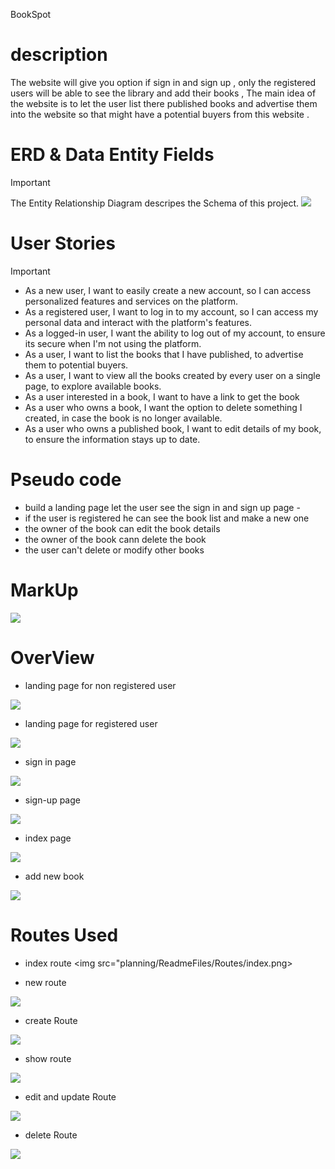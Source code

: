 <tittle>BookSpot</tittle>

# description
<p>The website will give you option if sign in and sign up , only the registered users will be able to see the library and add their books , The main idea of the website is to let the user list there published books and advertise them into the website so that might have a potential buyers from this website . </p>



# ERD & Data Entity Fields
> [!IMPORTANT]
> The Entity Relationship Diagram descripes the Schema of this project.
> <img src="planning/ERD.png">

# User Stories 
> [!IMPORTANT]
- As a new user, I want to easily create a new account, so I can access personalized features and services on the platform.
- As a registered user, I want to log in to my account, so I can access my personal data and interact with the platform's features.
- As a logged-in user, I want the ability to log out of my account, to ensure its secure when I'm not using the platform.
- As a user, I want to list the books that I have published, to advertise them to potential buyers.
- As a user, I want to view all the books created by every user on a single page, to explore available books. 
- As a user interested in a book, I want to have a link to get the book 
- As a user who owns a book, I want the option to delete something I created, in case the book is no longer available.
- As a user who owns a published book, I want to edit details of my book, to ensure the information stays up to date. 

# Pseudo code

- build a landing page let the user see the sign in and sign up page - 
-  if the user is registered he can see the book list and make a new one
- the owner of the book can edit the book details 
- the owner of the book cann delete the book
- the user can't  delete or modify other books

# MarkUp
<img src="planning/marckup.png">

# OverView
- landing page for non registered user
<img src="planning/ReadmeFiles/landing/landing-page-NR.png">

- landing page for registered user
<img src="planning/ReadmeFiles/landing/landing-page-R.png">

- sign in page 

<img src="planning/ReadmeFiles/landing/login.png">

- sign-up page 
<img src="planning/ReadmeFiles/landing/sign-up.png">


- index page 
<img src ="planning/ReadmeFiles/landing/indexx.png">

- add new book
<img src ="planning/ReadmeFiles/landing/addNew.png">



# Routes Used
- index route 
<img src="planning/ReadmeFiles/Routes/index.png>

- new route 
<img src="planning/ReadmeFiles/Routes/new.png">

- create Route 
<img src="planning/ReadmeFiles/Routes/create.png">

- show route 
<img src="planning/ReadmeFiles/show.png">

- edit and update Route 
<img src="planning/ReadmeFiles/Routes/edit&update.png">

- delete Route 
<img src="planning/ReadmeFiles/Routes/delete.png">



  

  
  






